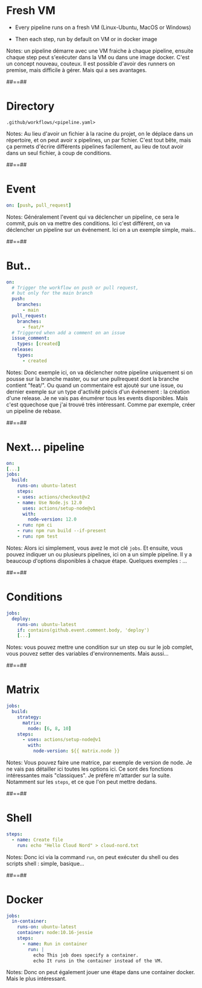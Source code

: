# Fresh VM

* Every pipeline runs on a fresh VM (Linux-Ubuntu, MacOS or Windows)

* Then each step, run by default on VM or in docker image

Notes: un pipeline démarre avec une VM fraiche à chaque pipeline, ensuite chaque step peut s'exécuter dans la VM ou dans une image docker. C'est un concept nouveau, couteux. Il est possible d'avoir des runners on premise, mais difficile à gérer. Mais qui a ses avantages. 

##==##

# Directory

```shell script
.github/workflows/<pipeline.yaml>
```

Notes: Au lieu d'avoir un fichier à la racine du projet, on le déplace dans un répertoire, et on peut avoir x pipelines, un par fichier. C'est tout bête, mais ça permets d'écrire différents pipelines facilement, au lieu de tout avoir dans un seul fichier, à coup de conditions.

##==##

# Event 

```yaml
on: [push, pull_request]
```

Notes: Généralement l'event qui va déclencher un pipeline, ce sera le commit, puis on va mettre des conditions. Ici c'est différent, on va déclencher un pipeline sur un événement. Ici on a un exemple simple, mais..

##==##

# But.. 

```yaml
on:
  # Trigger the workflow on push or pull request,
  # but only for the main branch
  push:
    branches:
      - main
  pull_request:
    branches:
      - feat/*
  # Triggered when add a comment on an issue
  issue_comment:
    types: [created]
  release:
    types:
      - created
```

Notes: Donc exemple ici, on va déclencher notre pipeline uniquement si on pousse sur la branche master, ou sur une pullrequest dont la branche contient "feat/". Ou quand un commentaire est ajouté sur une issue, ou dernier exemple sur un type d'activité précis d'un événement : la création d'une release. Je ne vais pas énumérer tous les events disponibles. Mais c'est qquechose que j'ai trouvé très intéressant.  Comme par exemple, créer un pipeline de rebase.

##==##

# Next... pipeline

```yaml
on:
[...]
jobs:
  build:
    runs-on: ubuntu-latest
    steps:
    - uses: actions/checkout@v2
    - name: Use Node.js 12.0
      uses: actions/setup-node@v1
      with:
        node-version: 12.0
    - run: npm ci
    - run: npm run build --if-present
    - run: npm test
```

Notes: Alors ici simplement, vous avez le mot clé `jobs`. Et ensuite, vous pouvez indiquer un ou plusieurs pipelines, ici on a un simple pipeline. Il y a beaucoup d'options disponibles à chaque étape. Quelques exemples : ...

<!-- .slide: class="with-code" -->
##==##

# Conditions

```yaml
jobs:
  deploy: 
    runs-on: ubuntu-latest
    if: contains(github.event.comment.body, 'deploy')
    [...]
```

Notes:  vous pouvez mettre une condition sur un step ou sur le job complet, vous pouvez setter des variables d'environnements. Mais aussi...

##==##

# Matrix

```yaml
jobs:
  build:
    strategy:
      matrix:
        node: [6, 8, 10]
    steps:
      - uses: actions/setup-node@v1
        with:
          node-version: ${{ matrix.node }}
```

Notes: Vous pouvez faire une matrice, par exemple de version de node. Je ne vais pas détailler ici toutes les options ici. Ce sont des fonctions intéressantes mais "classiques". Je préfère m'attarder sur la suite. Notamment sur les `steps`, et ce que l'on peut mettre dedans.

##==##

# Shell

```yaml
steps:
  - name: Create file
    run: echo "Hello Cloud Nord" > cloud-nord.txt
```

Notes: Donc ici via la command `run`, on peut exécuter du shell ou des scripts shell : simple, basique... 

##==##

# Docker

```yaml
jobs:
  in-container:
    runs-on: ubuntu-latest
    container: node:10.16-jessie
    steps:
      - name: Run in container
        run: |
          echo This job does specify a container.
          echo It runs in the container instead of the VM.
```

Notes: Donc on peut également jouer une étape dans une container docker. Mais le plus intéressant.

